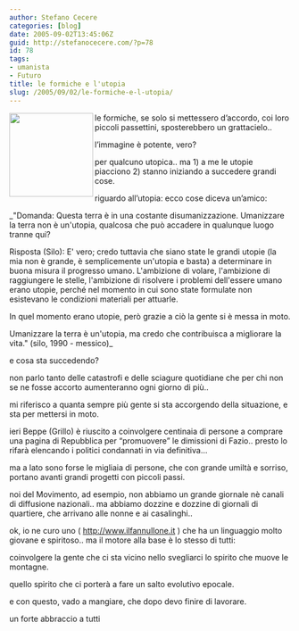 ```yaml
---
author: Stefano Cecere
categories: [blog]
date: 2005-09-02T13:45:06Z
guid: http://stefanocecere.com/?p=78
id: 78
tags:
- umanista
- Futuro
title: le formiche e l'utopia
slug: /2005/09/02/le-formiche-e-l-utopia/
---
```


<img src="http://www.inea.it/prog/iira/atti1/ants1.gif" width="150" height="150" align="left" />le formiche, se solo si mettessero d’accordo, coi loro piccoli passettini, sposterebbero un grattacielo..

l’immagine è potente, vero?

per qualcuno utopica.. ma 1) a me le utopie piacciono 2) stanno iniziando a succedere grandi cose.

riguardo all’utopia: ecco cose diceva un’amico:

_"Domanda: Questa terra è in una costante disumanizzazione. Umanizzare la terra non è un'utopia, qualcosa che può accadere in qualunque luogo tranne qui?
  
Risposta (Silo): E' vero; credo tuttavia che siano state le grandi utopie (la mia non è grande, è semplicemente un'utopia e basta) a determinare in buona misura il progresso umano. L'ambizione di volare, l'ambizione di raggiungere le stelle, l'ambizione di risolvere i problemi dell'essere umano erano utopie, perché nel momento in cui sono state formulate non esistevano le condizioni materiali per attuarle.
  
In quel momento erano utopie, però grazie a ciò la gente si è messa in moto.
  
Umanizzare la terra è un'utopia, ma credo che contribuisca a migliorare la vita." (silo, 1990 - messico)_

e cosa sta succedendo?
  
non parlo tanto delle catastrofi e delle sciagure quotidiane che per chi non se ne fosse accorto aumenteranno ogni giorno di più..
  
mi riferisco a quanta sempre più gente si sta accorgendo della situazione, e sta per mettersi in moto.

ieri Beppe (Grillo) è riuscito a coinvolgere centinaia di persone a comprare una pagina di Repubblica per “promuovere” le dimissioni di Fazio.. presto lo rifarà elencando i politici condannati in via definitiva…

ma a lato sono forse le migliaia di persone, che con grande umiltà e sorriso, portano avanti grandi progetti con piccoli passi.
  
noi del Movimento, ad esempio, non abbiamo un grande giornale nè canali di diffusione nazionali.. ma abbiamo dozzine e dozzine di giornali di quartiere, che arrivano alle nonne e ai casalinghi..
  
ok, io ne curo uno ( <http://www.ilfannullone.it> ) che ha un linguaggio molto giovane e spiritoso.. ma il motore alla base è lo stesso di tutti:
  
coinvolgere la gente che ci sta vicino nello svegliarci lo spirito che muove le montagne.

quello spirito che ci porterà a fare un salto evolutivo epocale.

e con questo, vado a mangiare, che dopo devo finire di lavorare.

un forte abbraccio a tutti